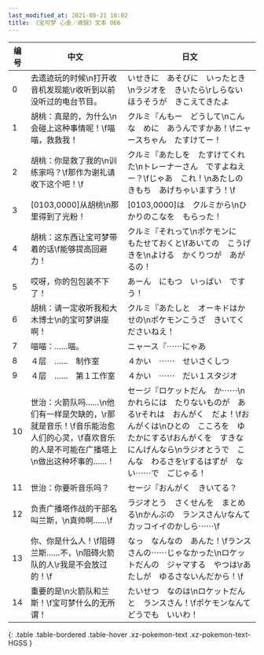 ```yaml
---
last_modified_at: 2021-08-21 16:02
title: 《宝可梦 心金／魂银》文本 066
---
```

| 编号 | 中文 | 日文 |
| ---- | ---- | ---- |
| 0 | 去遗迹玩的时候\n打开收音机发现能\r收听到以前没听过的电台节目。 | いせきに　あそびに　いったとき\nラジオを　きいたら\rしらない　ほうそうが　きこえてきたよ |
| 1 | 胡桃：真是的，为什么\n会碰上这种事情呢！\f喵喵，救救我！ | クルミ『んもー　どうして\nこんな　めに　あうんですかあ！\fニャースちゃん　たすけてー！ |
| 2 | 胡桃：你是救了我的\n训练家吗？\f那作为谢礼请收下这个吧！\f | クルミ『あたしを　たすけてくれた\nトレーナーさん　ですよねえー？\fじゃあ　これ！\nあたしの　きもち　あげちゃいますう！\f |
| 3 | [0103,0000]从胡桃\n那里得到了光粉！ | [0103,0000]は　クルミから\nひかりのこなを　もらった！ |
| 4 | 胡桃：这东西让宝可梦带着的话\f能够提高回避力！ | クルミ『それって\nポケモンに　もたせておくと\fあいての　こうげきを\nよける　かくりつが　あがるの！ |
| 5 | 哎呀，你的包包装不下了！ | あーん　にもつ　いっぱい　ですう！ |
| 6 | 胡桃：请一定收听我和大木博士\n的宝可梦讲座啊！ | クルミ『あたしと　オーキドはかせの\nポケモンこうざ　きいてくださいねえ！ |
| 7 | 喵喵：……喵。 | ニャース『⋯⋯にゃあ |
| 8 | ４层　……　制作室 | ４かい　⋯⋯　せいさくしつ |
| 9 | ４层　……　第１工作室 | ４かい　⋯⋯　だい１スタジオ |
| 10 | 世治：火箭队吗……\n他们有一样是欠缺的，\r那就是音乐！\f音乐能治愈人们的心灵，\f喜欢音乐的人是不可能在广播塔上\n做出这种坏事的……！ | セージ『ロケットだん　か⋯⋯\nかれらには　たりないものが　ある\rそれは　おんがく　だよ！\fおんがくは\nひとの　こころを　ゆたかにする\fおんがくを　すきな　にんげんなら\nラジオとうで　こんな　わるさを\rするはずが　ない⋯⋯で　ごじゃる！ |
| 11 | 世治：你要听音乐吗？ | セージ『おんがく　きいてる？ |
| 12 | 负责广播塔作战的干部名叫兰斯，\n真帅啊……\f | ラジオとう　さくせんを　まとめる\nかんぶの　ランスさん\rなんて　カッコイイのかしら⋯⋯\f |
| 13 | 你、你是什么人！\f阻碍兰斯……不，\n阻碍火箭队的人\r我是不会放过的！\f | なっ　なんなの　あんた！\fランスさんの⋯⋯じゃなかった\nロケットだんの　ジャマする　やつは\rあたしが　ゆるさないんだから！\f |
| 14 | 重要的是\n火箭队和兰斯！\f宝可梦什么的无所谓！ | たいせつ　なのは\nロケットだん　と　ランスさん！\fポケモンなんて　どうでも　いいわ！ |
{: .table .table-bordered .table-hover .xz-pokemon-text .xz-pokemon-text-HGSS }